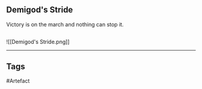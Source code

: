 ## Demigod's Stride
Victory is on the march and nothing can stop it.
## 
![[Demigod's Stride.png]]

---
## Tags
#Artefact
